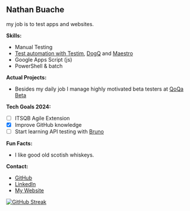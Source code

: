 ## **Nathan Buache**

my job is to test apps and websites.

**Skills:**
* Manual Testing
* [Test automation with Testim](https://help.testim.io/docs/testim-overview), [DogQ](https://docs.dogq.io/) and [Maestro](https://maestro.mobile.dev/)
* Google Apps Script (js)
* PowerShell & batch


**Actual Projects:**
* Besides my daily job I manage highly motivated beta testers at [QoQa Beta](https://qblog.qoqa.ch/posts/5035)


**Tech Goals 2024:**
- [ ] ITSQB Agile Extension
- [x] Improve GitHub knowledge
- [ ] Start learning API testing with [Bruno](usebruno.com)

**Fun Facts:**
* I like good old scotish whiskeys.

**Contact:**
* [GitHub](https://github.com/nthnbch)
* [LinkedIn](https://www.linkedin.com/in/nathanbuache)
* [My Website](https://nthnb.ch)

[![GitHub Streak](https://streak-stats.demolab.com?user=nthnbch&theme=dark&hide_border=true&mode=weekly&hide_longest_streak=true)](https://git.io/streak-stats)
